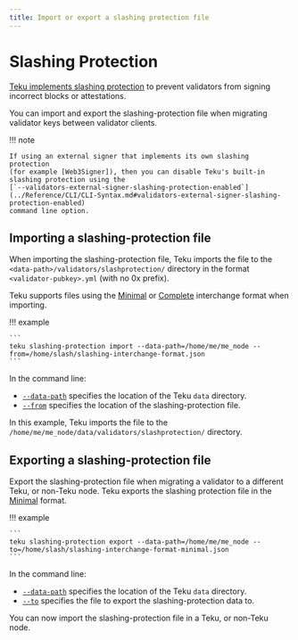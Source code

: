 ```yaml
---
title: Import or export a slashing protection file
---
```


# Slashing Protection

[Teku implements slashing protection] to prevent validators from signing incorrect
blocks or attestations.

You can import and export the slashing-protection file when migrating validator keys between
validator clients.

!!! note

    If using an external signer that implements its own slashing protection
    (for example [Web3Signer]), then you can disable Teku's built-in slashing protection using the
    [`--validators-external-signer-slashing-protection-enabled`](../Reference/CLI/CLI-Syntax.md#validators-external-signer-slashing-protection-enabled)
    command line option.

## Importing a slashing-protection file

When importing the slashing-protection file, Teku imports the file to the
`<data-path>/validators/slashprotection/` directory in the format `<validator-pubkey>.yml`
(with no 0x prefix).

Teku supports files using the [Minimal] or [Complete] interchange format when importing.

!!! example

    ```
    teku slashing-protection import --data-path=/home/me/me_node --from=/home/slash/slashing-interchange-format.json
    ```

In the command line:

* [`--data-path`](../Reference/CLI/Subcommands/Slashing-Protection.md#data-path) specifies the
    location of the Teku `data` directory.
* [`--from`](../Reference/CLI/Subcommands/Slashing-Protection.md#from) specifies the location of the
    slashing-protection file.

In this example, Teku imports the file to the `/home/me/me_node/data/validators/slashprotection/` directory.

## Exporting a slashing-protection file

Export the slashing-protection file when migrating a validator to a different Teku, or non-Teku
node. Teku exports the slashing protection file in the [Minimal] format.

!!! example

    ```
    teku slashing-protection export --data-path=/home/me/me_node --to=/home/slash/slashing-interchange-format-minimal.json
    ```

In the command line:

* [`--data-path`](../Reference/CLI/Subcommands/Slashing-Protection.md#data-path_1) specifies the location of the
    Teku `data` directory.
* [`--to`](../Reference/CLI/Subcommands/Slashing-Protection.md#to) specifies the file to export the
    slashing-protection data to.

You can now import the slashing-protection file in a Teku, or non-Teku node.

<!--links -->
[Teku implements slashing protection]: ../Concepts/Slashing-Protection.md
[data path directory when starting Teku]: ../Reference/CLI/CLI-Syntax.md#data-path
[Minimal]: https://hackmd.io/@sproul/Bk0Y0qdGD#Format-2-Minimal
[Complete]: https://hackmd.io/@sproul/Bk0Y0qdGD#Format-1-Complete
[Web3Signer]: https://docs.web3signer.consensys.net/en/latest/
